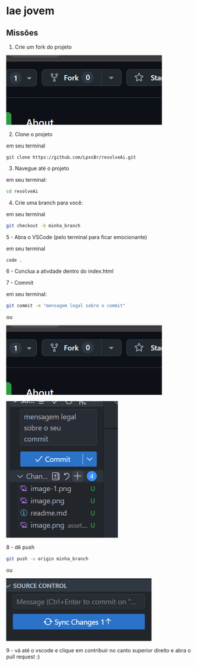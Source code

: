 # Iae jovem

## Missões

1. Crie um fork do projeto

![alt text](assets/docs/image.png)

2. Clone o projeto

em seu terminal
```
git clone https://github.com/LpxsBr/resolveAi.git
```

3. Navegue até o projeto

em seu terminal:

```bash
cd resolveAi
```

4. Crie uma branch para você:

em seu terminal

```bash
git checkout -b minha_branch
```

5 - Abra o VSCode (pelo terminal para ficar emocionante)

em seu terminal
```
code .
```

6 - Conclua a ativdade dentro do index.html

7 - Commit

em seu terminal:

```bash
git commit -m "mensagem legal sobre o commit"
```

ou

![alt text](assets/docs/image.png)

![alt text](assets/docs/image-2.png)

8 - dê push


```bash
git push -u origin minha_branch
```

ou

![alt text](assets/docs/image-3.png)

9 - vá até o vscode e clique em contribuir no canto superior direito e abra o pull request :)